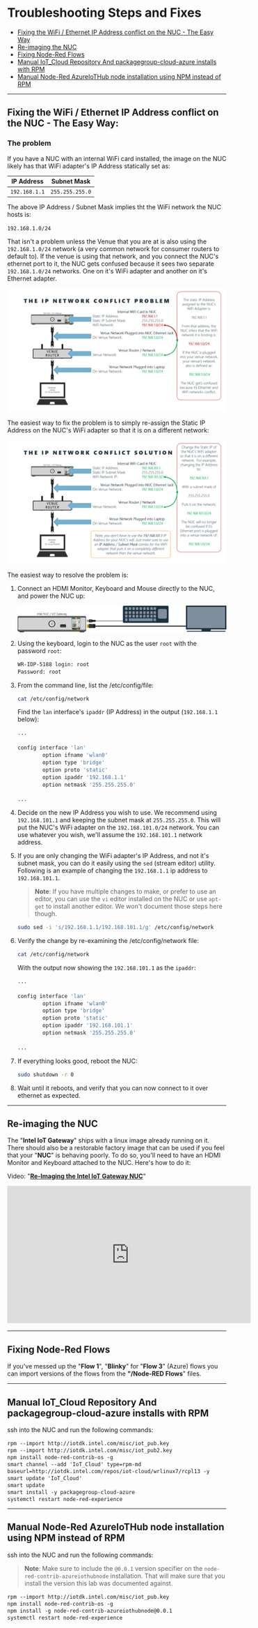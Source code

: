 # Troubleshooting Steps and Fixes

- [Fixing the WiFi / Ethernet IP Address conflict on the NUC - The Easy Way](#networkconflict)
- [Re-imaging the NUC](#reimaging)
- [Fixing Node-Red Flows](fixingflows)
- [Manual IoT_Cloud Repository And packagegroup-cloud-azure installs with RPM](#manualinstalls)
- [Manual Node-Red AzureIoTHub node installation using NPM instead of RPM](#manualnodered)
---

<a name="networkconflict"></a>

## Fixing the WiFi / Ethernet IP Address conflict on the NUC - The Easy Way:

### The problem

If you have a NUC with an internal WiFi card installed, the image on the NUC likely has that WiFi adapter's IP Address statically set as:


| IP Address    | Subnet Mask     |
| ------------- | --------------- |
| `192.168.1.1` | `255.255.255.0` |

The above IP Address / Subnet Mask implies tht the WiFi network the NUC hosts is:

`192.168.1.0/24`

That isn't a problem unless the Venue that you are at is also using the `192.168.1.0/24` network (a very common network for consumer routers to default to).  If the venue is using that network, and you connect the NUC's ethernet port to it, the NUC gets confused because it sees two separate `192.168.1.0/24` networks.  One on it's WiFi adapter and another on it's Ethernet adapter.

![IP Network Conflict Problem](images/IPNetworkConflictProblem.png)

The easiest way to fix the problem is to simply re-assign the Static IP Address on the NUC's WiFi adapter so that it is on a different network:

![IP Network Conflict Solution](images/IPNetworkConflictSolution.png)


The easiest way to resolve the problem is:

1. Connect an HDMI Monitor, Keyboard and Mouse directly to the NUC, and power the NUC up:

    ![Monitor and Keyboard on NUC](images/NUCWithMonitorAndKeyboard.png)

1. Using the keyboard, login to the NUC as the user `root` with the password `root`:

    ```bash
    WR-IDP-5188 login: root
    Password: root
    ```

4. From the command line, list the /etc/config/file:

    ```bash
    cat /etc/config/network
    ```

    Find the `lan` interface's `ipaddr` (IP Address) in the output (`192.168.1.1` below):

    ```bash
    ...

    config interface 'lan'
            option ifname 'wlan0'
            option type 'bridge'
            option proto 'static'
            option ipaddr '192.168.1.1'
            option netmask '255.255.255.0'

    ...
    ```
5. Decide on the new IP Address you wish to use.  We recommend using `192.168.101.1` and keeping the subnet mask at `255.255.255.0`.  This will put the NUC's WiFi adapter on the `192.168.101.0/24` network.  You can use whatever you wish, we'll assume the `192.168.101.1` network address.

6. If you are only changing the WiFi adapter's IP Address, and not it's subnet mask, you can do it easily using the `sed` (stream editor) utility.  Following is an example of changing the `192.168.1.1` ip address to `192.168.101.1`.

    > **Note**: If you have multiple changes to make, or prefer to use an editor, you can use the `vi` editor installed on the NUC or use `apt-get` to install another editor.  We won't document those steps here though.

    ```bash
    sudo sed -i 's/192.168.1.1/192.168.101.1/g' /etc/config/network
    ```

7. Verify the change by re-examining the /etc/config/network file:

    ```bash
    cat /etc/config/network
    ```

    With the output now showing the `192.168.101.1` as the `ipaddr`:

    ```bash
    ...

    config interface 'lan'
            option ifname 'wlan0'
            option type 'bridge'
            option proto 'static'
            option ipaddr '192.168.101.1'
            option netmask '255.255.255.0'

    ...
    ```

8. If everything looks good, reboot the NUC:

    ```bash
    sudo shutdown -r 0
    ```

9. Wait until it reboots, and verify that you can now connect to it over ethernet as expected. 

---

<a name="reimaging"></a>

## Re-imaging the NUC

The "**Intel IoT Gateway**" ships with a linux image already running on it.  There should also be a restorable factory image that can be used if you feel that your "**NUC**" is behaving poorly.  To do so, you'll need to have an HDMI Monitor and Keyboard attached to the NUC.  Here's how to do it:

Video: "**<a target="_blank" href="https://www.youtube.com/embed/nS6xNMGRRvg">Re-Imaging the Intel IoT Gateway NUC</a>**"

<iframe width="560" height="315" src="https://www.youtube.com/embed/nS6xNMGRRvg" frameborder="0" allowfullscreen></iframe> 

---

<a name="fixingflows"></a>

## Fixing Node-Red Flows

If you've messed up the "**Flow 1**", "**Blinky**" for "**Flow 3**" (Azure) flows you can import versions of the flows from the **"/Node-RED Flows**" files.  

---

<a name="manualinstalls"></a>

## Manual IoT_Cloud Repository And packagegroup-cloud-azure installs with RPM

ssh into the NUC and run the following commands:

```text
rpm --import http://iotdk.intel.com/misc/iot_pub.key
rpm --import http://iotdk.intel.com/misc/iot_pub2.key
npm install node-red-contrib-os -g
smart channel --add 'IoT_Cloud' type=rpm-md baseurl=http://iotdk.intel.com/repos/iot-cloud/wrlinux7/rcpl13 -y
smart update 'IoT_Cloud'
smart update
smart install -y packagegroup-cloud-azure
systemctl restart node-red-experience
```

---

<a name="manualnodered"></a>

## Manual Node-Red AzureIoTHub node installation using NPM instead of RPM

ssh into the NUC and run the following commands:

> **Note**: Make sure to include the `@0.0.1` version specifier on the `node-red-contrib-azureiothubnode` installation.  That will make sure that you install the version this lab was documented against. 

```text
rpm --import http://iotdk.intel.com/misc/iot_pub.key
npm install node-red-contrib-os -g
npm install -g node-red-contrib-azureiothubnode@0.0.1
systemctl restart node-red-experience
```
